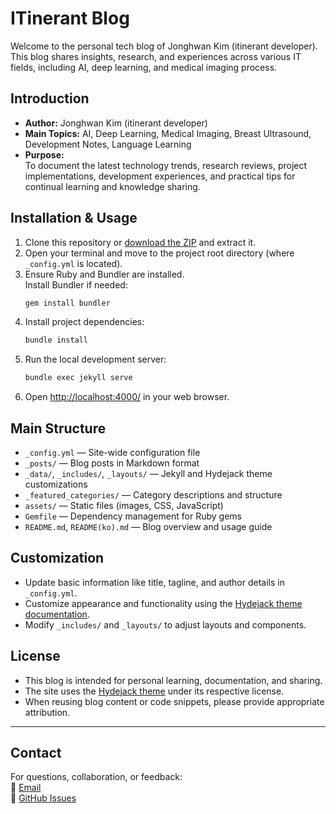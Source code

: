 # ITinerant Blog

Welcome to the personal tech blog of Jonghwan Kim (itinerant developer).  
This blog shares insights, research, and experiences across various IT fields, including AI, deep learning, and medical imaging process.

## Introduction
- **Author:** Jonghwan Kim (itinerant developer)
- **Main Topics:** AI, Deep Learning, Medical Imaging, Breast Ultrasound, Development Notes, Language Learning
- **Purpose:**  
  To document the latest technology trends, research reviews, project implementations, development experiences, and practical tips for continual learning and knowledge sharing.

## Installation & Usage
1. Clone this repository or [download the ZIP](https://github.com/Jonghwan-dev/Jonghwan-dev.github.io/archive/refs/heads/main.zip) and extract it.
2. Open your terminal and move to the project root directory (where `_config.yml` is located).
3. Ensure Ruby and Bundler are installed.  
   Install Bundler if needed:  
   ```bash
   gem install bundler
   ```
4. Install project dependencies:  
   ```bash
   bundle install
   ```
5. Run the local development server:  
   ```bash
   bundle exec jekyll serve
   ```
6. Open [http://localhost:4000/](http://localhost:4000/) in your web browser.

## Main Structure
- `_config.yml` — Site-wide configuration file
- `_posts/` — Blog posts in Markdown format
- `_data/`, `_includes/`, `_layouts/` — Jekyll and Hydejack theme customizations
- `_featured_categories/` — Category descriptions and structure
- `assets/` — Static files (images, CSS, JavaScript)
- `Gemfile` — Dependency management for Ruby gems
- `README.md`, `README(ko).md` — Blog overview and usage guide

## Customization
- Update basic information like title, tagline, and author details in `_config.yml`.
- Customize appearance and functionality using the [Hydejack theme documentation](https://hydejack.com/docs/).
- Modify `_includes/` and `_layouts/` to adjust layouts and components.

## License
- This blog is intended for personal learning, documentation, and sharing.
- The site uses the [Hydejack theme](https://hydejack.com/license/) under its respective license.
- When reusing blog content or code snippets, please provide appropriate attribution.

---

## Contact
For questions, collaboration, or feedback:  
📧 [Email](mailto:army@ncc.re.kr)  
🐙 [GitHub Issues](https://github.com/Jonghwan-dev/Jonghwan-dev.github.io/issues)